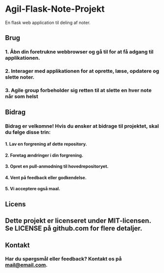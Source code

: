 # Agil-Flask-Note-Projekt
En flask web application til deling af noter. 


## Brug
### 1. Åbn din foretrukne webbrowser og gå til for at få adgang til applikationen.

### 2. Interager med applikationen for at oprette, læse, opdatere og slette noter.

### 3. Agile group forbeholder sig retten til at slette en hver note når som helst

## Bidrag

### Bidrag er velkomne! Hvis du ønsker at bidrage til projektet, skal du følge disse trin:

#### 1. Lav en forgrening af dette repository.

#### 2. Foretag ændringer i din forgrening.

#### 3. Opret en pull-anmodning til hovedrepositoryet.

#### 4. Vent på feedback eller godkendelse.

#### 5. Vi acceptere også maal. 

## Licens

## Dette projekt er licenseret under MIT-licensen. Se LICENSE på github.com for flere detaljer.

## Kontakt

### Har du spørgsmål eller feedback? Kontakt os på mail@email.com.





